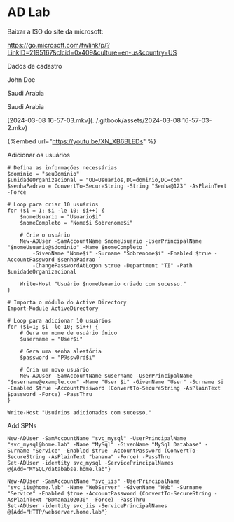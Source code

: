 AD Lab
========================


Baixar a ISO do site da microsoft:

<https://go.microsoft.com/fwlink/p/?LinkID=2195167&clcid=0x409&culture=en-us&country=US>

Dados de cadastro

John
Doe

Saudi Arabia

Saudi Arabia 

[2024-03-08 16-57-03.mkv](../.gitbook/assets/2024-03-08 16-57-03-2.mkv)

{%embed url="https://youtu.be/XN_XB6BLEDs" %}

Adicionar os usuários

```
# Defina as informações necessárias
$dominio = "seuDominio"
$unidadeOrganizacional = "OU=Usuarios,DC=dominio,DC=com"
$senhaPadrao = ConvertTo-SecureString -String "Senha@123" -AsPlainText -Force

# Loop para criar 10 usuários
for ($i = 1; $i -le 10; $i++) {
    $nomeUsuario = "Usuario$i"
    $nomeCompleto = "Nome$i Sobrenome$i"

    # Crie o usuário
    New-ADUser -SamAccountName $nomeUsuario -UserPrincipalName "$nomeUsuario@$dominio" -Name $nomeCompleto `
        -GivenName "Nome$i" -Surname "Sobrenome$i" -Enabled $true -AccountPassword $senhaPadrao `
        -ChangePasswordAtLogon $true -Department "TI" -Path $unidadeOrganizacional

    Write-Host "Usuário $nomeUsuario criado com sucesso."
}

```
```
# Importa o módulo do Active Directory
Import-Module ActiveDirectory

# Loop para adicionar 10 usuários
for ($i=1; $i -le 10; $i++) {
    # Gera um nome de usuário único
    $username = "User$i"

    # Gera uma senha aleatória
    $password = "P@ssw0rd$i"

    # Cria um novo usuário
    New-ADUser -SamAccountName $username -UserPrincipalName "$username@example.com" -Name "User $i" -GivenName "User" -Surname $i -Enabled $true -AccountPassword (ConvertTo-SecureString -AsPlainText $password -Force) -PassThru
}

Write-Host "Usuários adicionados com sucesso."
```

Add SPNs

    New-ADUser -SamAccountName "svc_mysql" -UserPrincipalName "svc_mysql@home.lab" -Name "MySql" -GivenName "MySql Database" -Surname "Service" -Enabled $true -AccountPassword (ConvertTo-SecureString -AsPlainText "banana" -Force) -PassThru
    Set-ADUser -identity svc_mysql -ServicePrincipalNames @{Add="MYSQL/datababse.home.lab"}


```
New-ADUser -SamAccountName "svc_iis" -UserPrincipalName "svc_iis@home.lab" -Name "WebServer" -GivenName "Web" -Surname "Service" -Enabled $true -AccountPassword (ConvertTo-SecureString -AsPlainText "B@nana102030" -Force) -PassThru
Set-ADUser -identity svc_iis -ServicePrincipalNames @{Add="HTTP/webserver.home.lab"}
```
